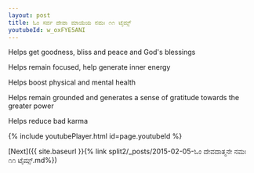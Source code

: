 ```yaml
---
layout: post
title: ಓಂ ಸರ್ವ ದೇವಾ ಮಾಯೆಯ ನಮಃ ೧೧ ಟೈಮ್ಸ್
youtubeId: w_oxFYE5ANI
---
```

 
 
Helps get goodness, bliss and peace and God's blessings
 
Helps remain focused, help generate inner energy 
 
Helps boost physical and mental health 
 
Helps remain grounded and generates a sense of gratitude towards the greater power 
 
Helps reduce bad karma
 
 
 
 


{% include youtubePlayer.html id=page.youtubeId %}
 
[Next]({{ site.baseurl }}{% link  split2/_posts/2015-02-05-ಓಂ ದೇವದಾತ್ಮನೇ ನಮಃ ೧೧ ಟೈಮ್ಸ್.md%})
 
